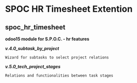 # SPOC HR Timesheet Extention
## spoc_hr_timesheet

**odoo15 module for S.P.O.C. - hr features**

***v.4.0_subtask_by_project***

    Wizard for subtasks to select project relations

***v.5.0_tech_project_stages***

    Relations and functionalities between task stages
